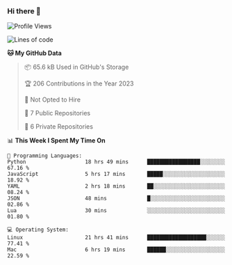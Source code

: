 ### Hi there 👋

<!--
**huayuan4396/huayuan4396** is a ✨ _special_ ✨ repository because its `README.md` (this file) appears on your GitHub profile.

Here are some ideas to get you started:

- 🔭 I’m currently working on ...
- 🌱 I’m currently learning ...
- 👯 I’m looking to collaborate on ...
- 🤔 I’m looking for help with ...
- 💬 Ask me about ...
- 📫 How to reach me: ...
- 😄 Pronouns: ...
- ⚡ Fun fact: ...
-->

<!--START_SECTION:waka-->
![Profile Views](http://img.shields.io/badge/Profile%20Views-3-blue)

![Lines of code](https://img.shields.io/badge/From%20Hello%20World%20I%27ve%20Written-184.0%20thousand%20lines%20of%20code-blue)

**🐱 My GitHub Data** 

> 📦 65.6 kB Used in GitHub's Storage 
 > 
> 🏆 206 Contributions in the Year 2023
 > 
> 🚫 Not Opted to Hire
 > 
> 📜 7 Public Repositories 
 > 
> 🔑 6 Private Repositories 
 > 
📊 **This Week I Spent My Time On** 

```text
💬 Programming Languages: 
Python                   18 hrs 49 mins      █████████████████░░░░░░░░   67.16 % 
JavaScript               5 hrs 17 mins       █████░░░░░░░░░░░░░░░░░░░░   18.92 % 
YAML                     2 hrs 18 mins       ██░░░░░░░░░░░░░░░░░░░░░░░   08.24 % 
JSON                     48 mins             █░░░░░░░░░░░░░░░░░░░░░░░░   02.86 % 
Lua                      30 mins             ░░░░░░░░░░░░░░░░░░░░░░░░░   01.80 % 

💻 Operating System: 
Linux                    21 hrs 41 mins      ███████████████████░░░░░░   77.41 % 
Mac                      6 hrs 19 mins       ██████░░░░░░░░░░░░░░░░░░░   22.59 % 
```


<!--END_SECTION:waka-->
